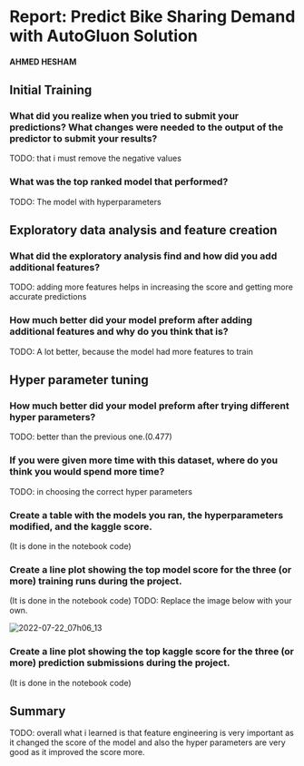 # Report: Predict Bike Sharing Demand with AutoGluon Solution
#### AHMED HESHAM

## Initial Training
### What did you realize when you tried to submit your predictions? What changes were needed to the output of the predictor to submit your results?
TODO: that i must remove the negative values

### What was the top ranked model that performed?
TODO: The model with hyperparameters

## Exploratory data analysis and feature creation
### What did the exploratory analysis find and how did you add additional features?
TODO: adding more features helps in increasing the score and getting more accurate predictions

### How much better did your model preform after adding additional features and why do you think that is?
TODO: A lot better, because the model had more features to train

## Hyper parameter tuning
### How much better did your model preform after trying different hyper parameters?
TODO: better than the previous one.(0.477)

### If you were given more time with this dataset, where do you think you would spend more time?
TODO: in choosing the correct hyper parameters

### Create a table with the models you ran, the hyperparameters modified, and the kaggle score.
(It is done in the notebook code)

### Create a line plot showing the top model score for the three (or more) training runs during the project.
(It is done in the notebook code)
TODO: Replace the image below with your own.

![2022-07-22_07h06_13](https://user-images.githubusercontent.com/85734497/180367963-ebbe6967-4d33-4c36-9fbe-98b50e928cf9.png)

### Create a line plot showing the top kaggle score for the three (or more) prediction submissions during the project.
(It is done in the notebook code)



## Summary
TODO: overall what i learned is that feature engineering is very important as it changed the score of the model and also the hyper parameters are very good as it improved the score more.
